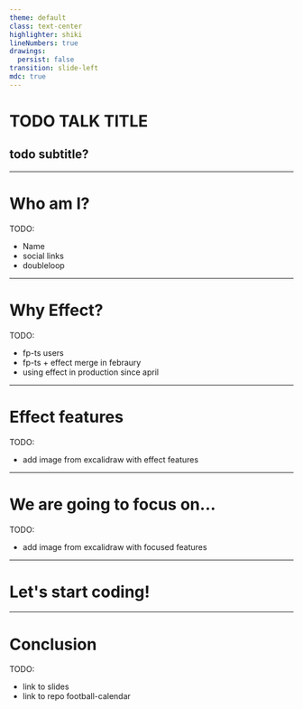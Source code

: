```yaml
---
theme: default
class: text-center
highlighter: shiki
lineNumbers: true
drawings:
  persist: false
transition: slide-left
mdc: true
---
```


# TODO TALK TITLE

## todo subtitle?

---

# Who am I?

TODO:

- Name
- social links
- doubleloop

---

# Why Effect?

TODO:

- fp-ts users
- fp-ts + effect merge in febraury
- using effect in production since april

---

# Effect features

TODO:

- add image from excalidraw with effect features

---

# We are going to focus on...

TODO:

- add image from excalidraw with focused features

---

# Let's start coding!

---

# Conclusion

TODO:

- link to slides
- link to repo football-calendar